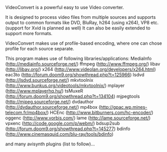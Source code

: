 VideoConvert is a powerful easy to use Video converter.

It is designed to process video files from multiple sources and supports output to common formats like DVD, BluRay, h264 (using x264), VP8 etc. (support for Xvid is planned as well)
It can also be easily extended to support more formats.

VideoConvert makes use of profile-based encoding, where one can chose profile for each source separate.

This program makes use of following libraries/applications:
MediaInfo (http://mediainfo.sourceforge.net/)
ffmpeg (http://www.ffmpeg.org/)
libav (http://libav.org/)
x264 (http://www.videolan.org/developers/x264.html)
eac3to (http://forum.doom9.org/showthread.php?t=125966)
lsdvd (http://lsdvd.sourceforge.net/)
mkvtoolnix (http://www.bunkus.org/videotools/mkvtoolnix/)
mplayer (http://www.mplayerhq.hu/)
tsMuxeR (http://forum.doom9.org/showthread.php?t=134104)
mjpegtools (http://mjpeg.sourceforge.net/)
dvdauthor (http://dvdauthor.sourceforge.net/)
mp4box (http://gpac.wp.mines-telecom.fr/mp4box/)
HCEnc (http://www.bitburners.com/hc-encoder/)
oggenc (http://www.vorbis.com/)
lame (http://lame.sourceforge.net/)
vpxenc (http://code.google.com/p/webm/)
bdsup2sub (http://forum.doom9.org/showthread.php?t=145277)
bdinfo (http://www.cinemasquid.com/blu-ray/tools/bdinfo)

and many avisynth plugins (list to follow)...
